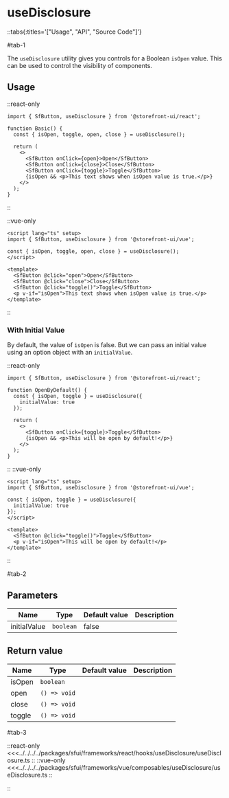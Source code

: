 # useDisclosure

::tabs{:titles='["Usage", "API", "Source Code"]'}

#tab-1

The `useDisclosure` utility gives you controls for a Boolean `isOpen` value. This can be used to control the visibility of components.

## Usage



::react-only
```tsx
import { SfButton, useDisclosure } from '@storefront-ui/react';

function Basic() {
  const { isOpen, toggle, open, close } = useDisclosure();

  return (
    <>
      <SfButton onClick={open}>Open</SfButton>
      <SfButton onClick={close}>Close</SfButton>
      <SfButton onClick={toggle}>Toggle</SfButton>
      {isOpen && <p>This text shows when isOpen value is true.</p>}
    </>
  );
}
```
::

::vue-only
```vue
<script lang="ts" setup>
import { SfButton, useDisclosure } from '@storefront-ui/vue';

const { isOpen, toggle, open, close } = useDisclosure();
</script>

<template>
  <SfButton @click="open">Open</SfButton>
  <SfButton @click="close">Close</SfButton>
  <SfButton @click="toggle()">Toggle</SfButton>
  <p v-if="isOpen">This text shows when isOpen value is true.</p>
</template>
```


::



### With Initial Value

By default, the value of `isOpen` is false. But we can pass an initial value using an option object with an `initialValue`.



::react-only
```tsx
import { SfButton, useDisclosure } from '@storefront-ui/react';

function OpenByDefault() {
  const { isOpen, toggle } = useDisclosure({ 
    initialValue: true
  });

  return (
    <>
      <SfButton onClick={toggle}>Toggle</SfButton>
      {isOpen && <p>This will be open by default!</p>}
    </>
  );
}
```
::
::vue-only
```vue
<script lang="ts" setup>
import { SfButton, useDisclosure } from '@storefront-ui/vue';

const { isOpen, toggle } = useDisclosure({ 
  initialValue: true
});
</script>

<template>
  <SfButton @click="toggle()">Toggle</SfButton>
  <p v-if="isOpen">This will be open by default!</p>
</template>
```
::


#tab-2

## Parameters

| Name         | Type      | Default value | Description |
| ------------ | --------- | ------------- | ----------- |
| initialValue | `boolean` | false         |             |

## Return value

| Name   | Type         | Default value | Description |
| ------ | ------------ | ------------- | ----------- |
| isOpen | `boolean`    |               |             |
| open   | `() => void` |               |             |
| close  | `() => void` |               |             |
| toggle | `() => void` |               |             |

#tab-3


::react-only
<<<../../../../packages/sfui/frameworks/react/hooks/useDisclosure/useDisclosure.ts
::
::vue-only
<<<../../../../packages/sfui/frameworks/vue/composables/useDisclosure/useDisclosure.ts
::


::
